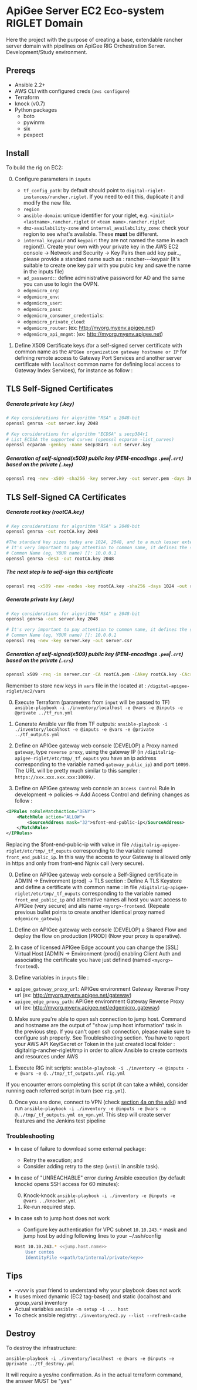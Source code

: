 
# ApiGee Server EC2 Eco-system RIGLET Domain

Here the project with the purpose of creating a base, extendable rancher server domain with pipelines on ApiGee RIG Orchestration Server. Development/Study environment.

## Prereqs
* Ansible 2.2+
* AWS CLI with configured creds (`aws configure`)
* Terraform
* knock (v0.7)
* Python packages
    * boto
    * pywinrm
    * six
    * pexpect

## Install
To build the rig on EC2:

0. Configure parameters in `inputs`

    * `tf_config_path`: by default should point to `digital-riglet-instances/rancher.riglet`. If you need to edit this, duplicate it and modify the new file.
    * `region`
    * `ansible-domain`: unique identifier for your riglet, e.g. `<initial><lastname>.rancher.riglet` or `<team name>.rancher.riglet`
    * `dmz-availability-zone` and `internal_availability_zone`: check your region to see what's available. These **must** be different.
    * `internal_keypair` and `keypair`: they are not named the same in each region(!). Create your own with your private key in the AWS EC2 console -> Network and Security -> Key Pairs then add key pair.., please provide a standard name such as : rancher-<initial><lastname>-<region>-keypair (It's suitable to create one key pair with you pubic key and save the name in the inputs file)
    * `ad_password:`: define administrative password for AD and the same you can use to login the OVPN.
    * `edgemicro_org`: <my-organization-here>
    * `edgemicro_env`: <my-environment-here>
    * `edgemicro_user`: <my-apigee-user-here>
    * `edgemicro_pass`: <my-apigee-secret-here>
    * `edgemicro_consumer_credentials`: <my-comma-separated-and column-separated-application-credentials-here>
    * `edgemicro_private_cloud`: <yes-or-not-allowed-for-admins-only>
    * `edgemicro_router`: <apigee-full-qualified-router-url> (ex: http://myorg.myenv.apigee.net)
    * `edgemicro_api_mngmt`: <apigee-full-qualified-api-manager-url> (ex: http://myorg.myenv.apigee.net)


0. Define X509 Certificate keys (for a self-signed server certificate with common name as the `APIGee organization gateway hostname or IP` for defining remote access to Gateway Port Services and another server certificate with `localhost` common name for defining local access to Gateway Index Services), for instance as follow :

## TLS Self-Signed Certificates

##### Generate private key (.key)

```sh
# Key considerations for algorithm "RSA" ≥ 2048-bit
openssl genrsa -out server.key 2048

# Key considerations for algorithm "ECDSA" ≥ secp384r1
# List ECDSA the supported curves (openssl ecparam -list_curves)
openssl ecparam -genkey -name secp384r1 -out server.key
```

##### Generation of self-signed(x509) public key (PEM-encodings `.pem`|`.crt`) based on the private (`.key`)

```sh
openssl req -new -x509 -sha256 -key server.key -out server.pem -days 3650
```

## TLS Self-Signed CA Certificates

##### Generate root key (rootCA.key)

```sh
# Key considerations for algorithm "RSA" ≥ 2048-bit
openssl genrsa -out rootCA.key 2048

#The standard key sizes today are 1024, 2048, and to a much lesser extent, 4096. We choose a very private key.
# It's very important to pay attention to common name, it defines the server who has access to the services
# Common Name (eg, YOUR name) []: 10.0.0.1
openssl genrsa -des3 -out rootCA.key 2048
```

##### The next step is to self-sign this certificate
```sh
openssl req -x509 -new -nodes -key rootCA.key -sha256 -days 1024 -out rootCA.pem
```

##### Generate private key (.key)

```sh
# Key considerations for algorithm "RSA" ≥ 2048-bit
openssl genrsa -out server.key 2048

# It's very important to pay attention to common name, it defines the server who has access to the services
# Common Name (eg, YOUR name) []: 10.0.0.1
openssl req -new -key server.key -out server.csr
```

##### Generation of self-signed(x509) public key (PEM-encodings `.pem`|`.crt`) based on the private (`.crs`)

```sh
openssl x509 -req -in server.csr -CA rootCA.pem -CAkey rootCA.key -CAcreateserial -out server.crt -days 1024 -sha256
```

Remember to store new keys in `vars` file in the located at : `/digital-apigee-riglet/ec2/vars`

0. Execute Terraform (parameters from `input` will be passed to TF)
  `ansible-playbook -i ./inventory/localhost -e @vars -e @inputs -e @private ../tf_run.yml`

0. Generate Ansible var file from TF outputs:
  `ansible-playbook -i ./inventory/localhost -e @inputs -e @vars -e @private ../tf_outputs.yml`

0. Define on APIGee gateway web console (DEVELOP) a Proxy named `gateway`, type `reverse proxy`, using the gateway IP (in `/digitalrig-apigee-riglet/etc/tmp/_tf_ouputs` you have an ip address corresponding to the variable named `gateway_public_ip`) and port `10099`. The URL will be pretty much similar to this sampler : `https://xxx.xxx.xxx.xxx:10099/`.

0. Define on APIGee gateway web console an `Access Control` Rule in development -> policies -> Add Access Control and defining changes as follow :
```xml
<IPRules noRuleMatchAction="DENY">
    <MatchRule action="ALLOW">
        <SourceAddress mask="32">$font-end-public-ip</SourceAddress>
    </MatchRule>
</IPRules>
```
Replacing the $font-end-public-ip with value in file `/digitalrig-apigee-riglet/etc/tmp/_tf_ouputs` corresponding to the variable named `front_end_public_ip`. In this way the access to your Gateway is allowed only in https and only from front-end Ngnix call (very secure).

0. Define on APIGee gateway web console a Self-Signed certificate in ADMIN -> Environment (prod) -> TLS section :
  Define A TLS Keystore and define a certificate with common name : in file `/digitalrig-apigee-riglet/etc/tmp/_tf_ouputs` corresponding to the variable named `front_end_public_ip` and alternative names all host you want access to APIGee (very secure) and alis name `<myorg>-frontend`. (Repeate previous bullet points to create another identical proxy named `edgemicro_gateway`)

0. Define on APIGee gateway web console (DEVELOP) a Shared Flow and deploy the flow on production [PROD] (Now your proxy is operative).

0. In case of licensed APIGee Edge account you can change the [SSL] Virtual Host [ADMIN -> Environment (prod)] enabling Client Auth and associating the certificate you have just defined (named `<myorg>-frontend`).

0. Define variables in `inputs` file :
  * `apigee_gateway_proxy_url`: APIGee environment Gateway Reverse Proxy url (ex: http://myorg.myenv.apigee.net/gateway)
  * `apigee_edge_proxy_path`: APIGee environment Gateway Reverse Proxy url (ex: http://myorg.myenv.apigee.net/edgemicro_gateway)


0. Make sure you're able to open ssh connection to jump host. Command and hostname are the output of "show jump host information" task in the previous step.
   If you can't open ssh connection, please make sure to configure ssh properly. See Troubleshooting section.
   You have to report your AWS API Key/Secret or Token in the just created local folder : digitalrig-rancher-riglet/tmp in order to allow
   Ansible to create contexts and resources under AWS

0. Execute RIG init scripts:
  `ansible-playbook -i ./inventory -e @inputs -e @vars -e @../tmp/_tf_outputs.yml rig.yml`

  If you encounter errors completing this script (it can take a while), consider running each referred script in turn (see `rig.yml`).

0. Once you are done, connect to VPN (check [section 4a on the wiki](https://digitalrig.atlassian.net/wiki/pages/viewpage.action?pageId=54460451)) and run
  `ansible-playbook -i ./inventory -e @inputs -e @vars -e @../tmp/_tf_outputs.yml on_vpn.yml`
This step will create server features and the Jenkins test pipeline

### Troubleshooting
* In case of failure to download some external package:
     * Retry the execution; and
     * Consider adding retry to the step (`until` in ansible task).

* In case of "UNREACHABLE" error during Ansible execution (by default knockd opens SSH access for 60 minutes):

  0. Knock-knock `ansible-playbook -i ./inventory -e @inputs -e @vars ../knocker.yml`
  0. Re-run required step.
* In case ssh to jump host does not work
  * Configure key authentication for VPC subnet `10.10.243.*` mask and jump host by adding following lines to your ~/.ssh/config
  ```bash
  Host 10.10.243.* <<jump.host.name>>
      User centos
      IdentityFile <<path/to/internal/private/key>>
  ```

## Tips
* _-vvvv_ is your friend to understand why your playbook does not work
* It uses mixed dynamic (EC2 tag-based) and static (localhost and group_vars) inventory
* Actual variables `ansible -m setup -i ... host`
* To check ansible registry: `./inventory/ec2.py --list --refresh-cache`

## Destroy

To destroy the infrastructure:

   ```ansible-playbook -i ./inventory/localhost -e @vars -e @inputs -e @private ../tf_destroy.yml```

It will require a yes/no confirmation. As in the actual terraform command, the answer MUST be "yes"
